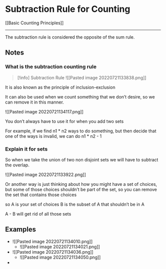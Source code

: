 # Subtraction Rule for Counting 

[[Basic Counting Principles]]

---

The subtraction rule is considered the opposite of the sum rule. 


## Notes

### What is the subtraction counting rule 
>[!info] Subtraction Rule 
>![[Pasted image 20220721133838.png]]

It is also known as the principle of inclusion-exclusion

It can also be used when we count something that we don’t desire, so we can remove it in this manner. 

![[Pasted image 20220721134117.png]]

You don’t always have to use it for when you add two sets

For example, if we find n1 * n2 ways to do something, but then decide that one of the ways is invalid, we can do n1 * n2 - 1


### Explain it for sets 

So when we take the union of two non disjoint sets we will have to subtract the overlap.

![[Pasted image 20220721133922.png]]

Or another way is just thinking about how you might have a set of choices, but some of those choices shouldn’t be part of the set, so you can remove the set that contains those choices

so A is your set of choices
B is the subset of A that shouldn’t be in A

A - B will get rid of all those sets

## Examples

- ![[Pasted image 20220721134010.png]]
	- ![[Pasted image 20220721134021.png]]
- ![[Pasted image 20220721134036.png]]
	- ![[Pasted image 20220721134050.png]]
- 